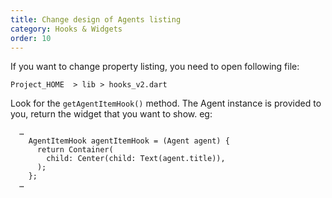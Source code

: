 ```yaml
---
title: Change design of Agents listing
category: Hooks & Widgets
order: 10
---
```


If you want to change property listing, you need to open following file:

`Project_HOME  > lib > hooks_v2.dart`

Look for the `getAgentItemHook()` method. The Agent instance is provided to you, return the widget that you want to show. eg: 
```
  …
    AgentItemHook agentItemHook = (Agent agent) {
      return Container(
        child: Center(child: Text(agent.title)),
      );
    };
  …
```

